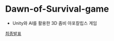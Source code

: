 # Dawn-of-Survival-game
- Unity와 AI를 활용한 3D 좀비 아포칼립스 게임 <br>

[최종발표](https://www.miricanvas.com/v2/design/14slj73)

